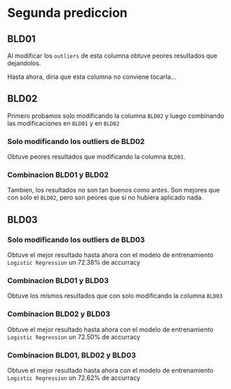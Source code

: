 # Segunda prediccion

## BLD01

Al modificar los `outliers` de esta columna obtuve peores resultados que dejandolos.

Hasta ahora, diria que esta columna no conviene tocarla...

## BLD02

Primero probamos solo modificando la columna `BLD02` y luego combinando las modificaciones en `BLD01` y en `BLD02`

### Solo modificando los outliers de BLD02

Obtuve peores resultados que modificando la columna `BLD01`.

### Combinacion BLD01 y BLD02

Tambien, los resultados no son tan buenos como antes. Son mejores que con solo el `BLD02`, pero son peores que si no hubiera aplicado nada.

## BLD03

### Solo modificando los outliers de BLD03

Obtuve el mejor resultado hasta ahora con el modelo de entrenamiento `Logistic Regression` un 72.38% de accurracy

### Combinacion BLD01 y BLD03

Obtuve los mismos resultados que con solo modificando la columna `BLD03`

### Combinacion BLD02 y BLD03

Obtuve el mejor resultado hasta ahora con el modelo de entrenamiento `Logistic Regression` un 72.50% de accurracy

### Combinacion BLD01, BLD02 y BLD03

Obtuve el mejor resultado hasta ahora con el modelo de entrenamiento `Logistic Regression` un 72.62% de accurracy

